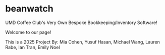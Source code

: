 # beanwatch
UMD Coffee Club's Very Own Bespoke Bookkeeping/Inventory Software! 

Welcome to our page! 

This is a 2025 Project By:
Mia Cohen,
Yusuf Hasan,
Michael Wang,
Lauren Rabe,
Ian Tran,
Emily Noel
